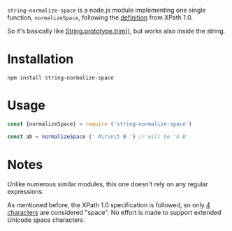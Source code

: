 `string-normalize-space` is a node.js module implementing one single function, `normalizeSpace`, following the [definition](https://www.w3.org/TR/1999/REC-xpath-19991116/#function-normalize-space) from XPath 1.0.

So it's basically like [String.prototype.trim()](https://developer.mozilla.org/en-US/docs/Web/JavaScript/Reference/Global_Objects/String/trim), but works also inside the string.

# Installation

```
npm install string-normalize-space
```

# Usage

```js
const {normalizeSpace} = require ('string-normalize-space')

const ab = normalizeSpace (' A\r\n\t B ') // will be 'A B'
```

# Notes

Unlike numerous similar modules, this one doesn't rely on any regular expressions.

As mentioned before, the XPath 1.0 specification is followed, so only [4 characters](https://www.w3.org/TR/REC-xml/#NT-S) are considered "space". No effort is made to support extended Unicode space characters.
